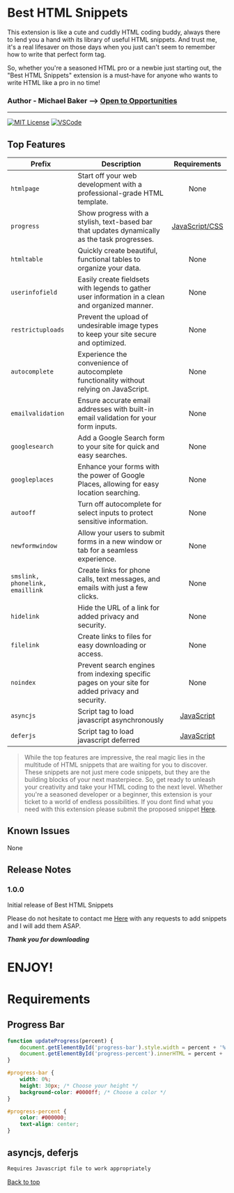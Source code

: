 # Best HTML Snippets

This extension is like a cute and cuddly HTML coding buddy, always there to lend you a hand with its library of useful HTML snippets. And trust me, it's a real lifesaver on those days when you just can't seem to remember how to write that perfect form tag.

So, whether you're a seasoned HTML pro or a newbie just starting out, the "Best HTML Snippets" extension is a must-have for anyone who wants to write HTML like a pro in no time!

### Author - Michael Baker --> [Open to Opportunities](https://www.linkedin.com/in/pxperfectmike/)

---

[![MIT License](https://img.shields.io/badge/License-MIT-green.svg)](./LICENSE)
[![VSCode](https://img.shields.io/badge/VSCode-0078D4?style=for-the-badge&logo=visual%20studio%20code&logoColor=white)](https://code.visualstudio.com/download)

## Top Features

| Prefix                          | Description                                                                                      |          Requirements           |
| ------------------------------- | ------------------------------------------------------------------------------------------------ | :-----------------------------: |
| `htmlpage`                      | Start off your web development with a professional-grade HTML template.                          |              None               |
| `progress`                      | Show progress with a stylish, text-based bar that updates dynamically as the task progresses.    | [JavaScript/CSS](#progress-bar) |
| `htmltable`                     | Quickly create beautiful, functional tables to organize your data.                               |              None               |
| `userinfofield`                 | Easily create fieldsets with legends to gather user information in a clean and organized manner. |              None               |
| `restrictuploads`               | Prevent the upload of undesirable image types to keep your site secure and optimized.            |              None               |
| `autocomplete`                  | Experience the convenience of autocomplete functionality without relying on JavaScript.          |              None               |
| `emailvalidation`               | Ensure accurate email addresses with built-in email validation for your form inputs.             |              None               |
| `googlesearch`                  | Add a Google Search form to your site for quick and easy searches.                               |              None               |
| `googleplaces`                  | Enhance your forms with the power of Google Places, allowing for easy location searching.        |              None               |
| `autooff`                       | Turn off autocomplete for select inputs to protect sensitive information.                        |              None               |
| `newformwindow`                 | Allow your users to submit forms in a new window or tab for a seamless experience.               |              None               |
| `smslink, phonelink, emaillink` | Create links for phone calls, text messages, and emails with just a few clicks.                  |              None               |
| `hidelink`                      | Hide the URL of a link for added privacy and security.                                           |              None               |
| `filelink`                      | Create links to files for easy downloading or access.                                            |              None               |
| `noindex`                       | Prevent search engines from indexing specific pages on your site for added privacy and security. |              None               |
| `asyncjs`                       | Script tag to load javascript asynchronously                                                     | [JavaScript](#asyncjs-deferjs)  |
| `deferjs`                       | Script tag to load javascript deferred                                                           | [JavaScript](#asyncjs-deferjs)  |

> While the top features are impressive, the real magic lies in the multitude of HTML snippets that are waiting for you to discover. These snippets are not just mere code snippets, but they are the building blocks of your next masterpiece. So, get ready to unleash your creativity and take your HTML coding to the next level. Whether you're a seasoned developer or a beginner, this extension is your ticket to a world of endless possibilities. If you dont find what you need with this extension please submit the proposed snippet <a href = "mailto: pxperfectmike@gmail.com">Here</a>.

## Known Issues

None

## Release Notes

### 1.0.0

Initial release of Best HTML Snippets

Please do not hesitate to contact me <a href = "mailto: pxperfectmike@gmail.com">Here</a> with any requests to add snippets and I will add them ASAP.

**_Thank you for downloading_**

# **ENJOY!**

# Requirements

## Progress Bar

```javascript
function updateProgress(percent) {
	document.getElementById('progress-bar').style.width = percent + '%';
	document.getElementById('progress-percent').innerHTML = percent + '%';
}
```

```css
#progress-bar {
	width: 0%;
	height: 30px; /* Choose your height */
	background-color: #0000ff; /* Choose a color */
}

#progress-percent {
	color: #000000;
	text-align: center;
}
```

## asyncjs, deferjs

```markdown
Requires Javascript file to work appropriately
```

[Back to top](#best-html-snippets)
